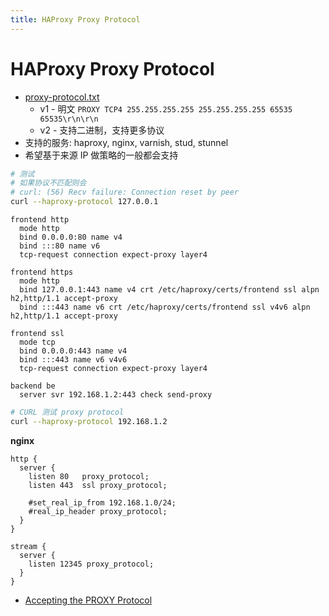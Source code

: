 ```yaml
---
title: HAProxy Proxy Protocol
---
```


# HAProxy Proxy Protocol

- [proxy-protocol.txt](https://github.com/haproxy/haproxy/blob/master/doc/proxy-protocol.txt)
  - v1 - 明文 `PROXY TCP4 255.255.255.255 255.255.255.255 65535 65535\r\n\r\n`
  - v2 - 支持二进制，支持更多协议
- 支持的服务: haproxy, nginx, varnish, stud, stunnel
- 希望基于来源 IP 做策略的一般都会支持

```bash
# 测试
# 如果协议不匹配则会
# curl: (56) Recv failure: Connection reset by peer
curl --haproxy-protocol 127.0.0.1
```

```haproxy title="frontend"
frontend http
  mode http
  bind 0.0.0.0:80 name v4
  bind :::80 name v6
  tcp-request connection expect-proxy layer4

frontend https
  mode http
  bind 127.0.0.1:443 name v4 crt /etc/haproxy/certs/frontend ssl alpn h2,http/1.1 accept-proxy
  bind :::443 name v6 crt /etc/haproxy/certs/frontend ssl v4v6 alpn h2,http/1.1 accept-proxy

frontend ssl
  mode tcp
  bind 0.0.0.0:443 name v4
  bind :::443 name v6 v4v6
  tcp-request connection expect-proxy layer4
```

```haproxy title="backend"
backend be
  server svr 192.168.1.2:443 check send-proxy
```

```bash
# CURL 测试 proxy protocol
curl --haproxy-protocol 192.168.1.2
```

**nginx**

```nginx
http {
  server {
    listen 80   proxy_protocol;
    listen 443  ssl proxy_protocol;

    #set_real_ip_from 192.168.1.0/24;
    #real_ip_header proxy_protocol;
  }
}

stream {
  server {
    listen 12345 proxy_protocol;
  }
}
```

- [Accepting the PROXY Protocol](https://docs.nginx.com/nginx/admin-guide/load-balancer/using-proxy-protocol/)
